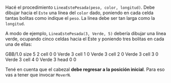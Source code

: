 Hacé el procedimiento `LineaEstePesada(peso, color, longitud)`.
Debe dibujar hacia el `Este` una línea del `color` dado, poniendo en cada celda tantas bolitas como indique el `peso`. La linea debe ser tan larga como la `longitud`. 

A modo de ejemplo, `LineaEstePesada(3, Verde, 5)` debería dibujar una línea verde, ocupando cinco celdas hacia el Este y poniendo tres bolitas en cada una de ellas:

<gs-board>
  GBB/1.0
  size 5 2
  cell 0 0 Verde 3 
  cell 1 0 Verde 3 
  cell 2 0 Verde 3
  cell 3 0 Verde 3
  cell 4 0 Verde 3
  head 0 0
</gs-board>

Tené en cuenta que el cabezal **debe regresar a la posición inicial**. Para eso vas a tener que invocar `MoverN`.